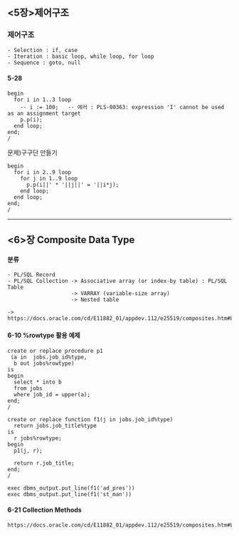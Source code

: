 ## <5장>제어구조

### 제어구조
    
    - Selection : if, case
    - Iteration : basic loop, while loop, for loop
    - Sequence : goto, null


#### 5-28


    begin
      for i in 1..3 loop
        -- i := 100;   -- 에러 : PLS-00363: expression 'I' cannot be used as an assignment target
        p.p(i);
      end loop;
    end;
    /

문제)구구단 만들기

    begin
      for i in 2..9 loop
        for j in 1..9 loop
          p.p(i||' * '||j||' = '||i*j);
        end loop;
      end loop;
    end;
    / 

-----------------------------

## <6>장 Composite Data Type

#### 분류

    - PL/SQL Record
    - PL/SQL Collection -> Associative array (or index-by table) : PL/SQL Table
                        -> VARRAY (variable-size array)
                        -> Nested table

    -> https://docs.oracle.com/cd/E11882_01/appdev.112/e25519/composites.htm#LNPLS005



#### 6-10 %rowtype 활용 예제

    create or replace procedure p1
     (a in  jobs.job_id%type, 
      b out jobs%rowtype)
    is
    begin
      select * into b
      from jobs
      where job_id = upper(a);
    end;
    /

    create or replace function f1(j in jobs.job_id%type)
      return jobs.job_title%type
    is
      r jobs%rowtype;
    begin
      p1(j, r);

      return r.job_title;
    end;
    /

    exec dbms_output.put_line(f1('ad_pres'))
    exec dbms_output.put_line(f1('st_man'))

#### 6-21 Collection Methods

    https://docs.oracle.com/cd/E11882_01/appdev.112/e25519/composites.htm#LNPLS00508





















